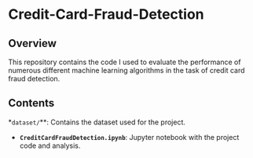 # Credit-Card-Fraud-Detection

## Overview

This repository contains the code I used to evaluate the performance of numerous different machine learning algorithms in the task of credit card fraud detection. 

## Contents

*`dataset/`**: Contains the dataset used for the project.
- **`CreditCardFraudDetection.ipynb`**: Jupyter notebook with the project code and analysis.





